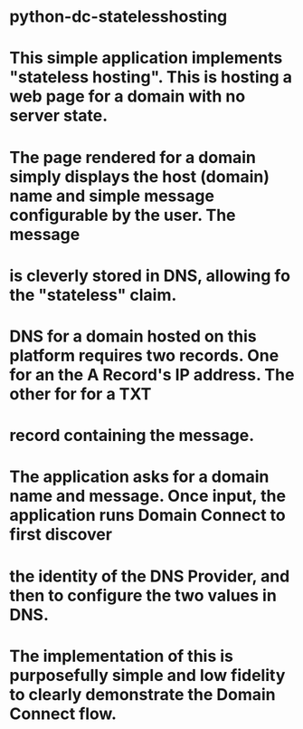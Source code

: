 # python-dc-statelesshosting

# This simple application implements "stateless hosting". This is hosting a web page for a domain with no server state.
# 
# The page rendered for a domain simply displays the host (domain) name and simple message configurable by the user. The message
# is cleverly stored in DNS, allowing fo the "stateless" claim.
#
# DNS for a domain hosted on this platform requires two records.  One for an the A Record's IP address. The other for for a TXT
# record containing the message.
#
# The application asks for a domain name and message. Once input, the application runs Domain Connect to first discover
# the identity of the DNS Provider, and then to configure the two values in DNS.
#
# The implementation of this is purposefully simple and low fidelity to clearly demonstrate the Domain Connect flow.
